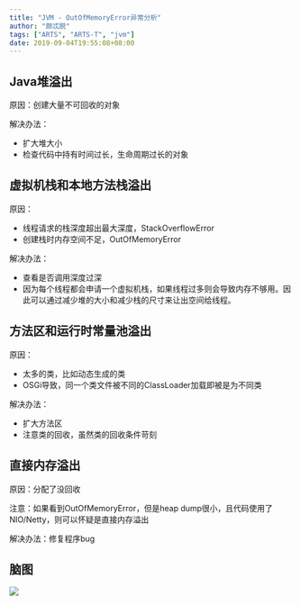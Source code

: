 ```yaml
---
title: "JVM - OutOfMemoryError异常分析"
author: "颇忒脱"
tags: ["ARTS", "ARTS-T", "jvm"]
date: 2019-09-04T19:55:08+08:00
---
```


<!--more-->

## Java堆溢出

原因：创建大量不可回收的对象

解决办法：

* 扩大堆大小
* 检查代码中持有时间过长，生命周期过长的对象

## 虚拟机栈和本地方法栈溢出

原因：

* 线程请求的栈深度超出最大深度，StackOverflowError
* 创建栈时内存空间不足，OutOfMemoryError

解决办法：

* 查看是否调用深度过深
* 因为每个线程都会申请一个虚拟机栈，如果线程过多则会导致内存不够用。因此可以通过减少堆的大小和减少栈的尺寸来让出空间给线程。

## 方法区和运行时常量池溢出

原因：

* 太多的类，比如动态生成的类
* OSGi导致，同一个类文件被不同的ClassLoader加载即被是为不同类

解决办法：

* 扩大方法区
* 注意类的回收，虽然类的回收条件苛刻

## 直接内存溢出

原因：分配了没回收

注意：如果看到OutOfMemoryError，但是heap dump很小，且代码使用了NIO/Netty，则可以怀疑是直接内存溢出

解决办法：修复程序bug

## 脑图

![](cases.png)